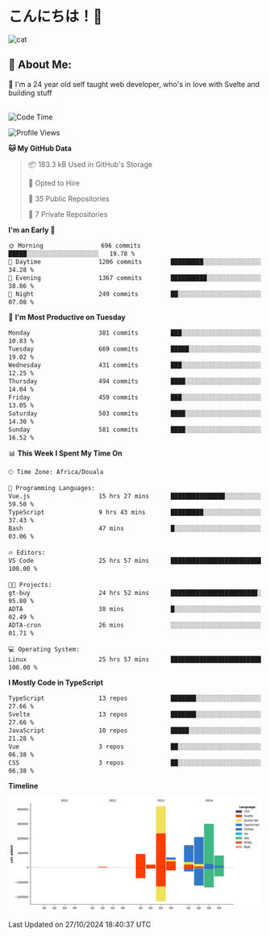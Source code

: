 

# こんにちは！🙂  
![cat](https://github.com/michaelnji/michaelnji/assets/73862378/606e99e9-2c18-4853-8722-991e4af8eae6)

## 💫 About Me:
🙂 I'm a 24 year old self taught web developer, who's in love with Svelte and building stuff <br><br>

<!--START_SECTION:waka-->
![Code Time](http://img.shields.io/badge/Code%20Time-1%2C191%20hrs%2024%20mins-blue)

![Profile Views](http://img.shields.io/badge/Profile%20Views-0-blue)

**🐱 My GitHub Data** 

> 📦 183.3 kB Used in GitHub's Storage 
 > 
> 💼 Opted to Hire
 > 
> 📜 35 Public Repositories 
 > 
> 🔑 7 Private Repositories 
 > 
**I'm an Early 🐤** 

```text
🌞 Morning                696 commits         █████░░░░░░░░░░░░░░░░░░░░   19.78 % 
🌆 Daytime                1206 commits        █████████░░░░░░░░░░░░░░░░   34.28 % 
🌃 Evening                1367 commits        ██████████░░░░░░░░░░░░░░░   38.86 % 
🌙 Night                  249 commits         ██░░░░░░░░░░░░░░░░░░░░░░░   07.08 % 
```
📅 **I'm Most Productive on Tuesday** 

```text
Monday                   381 commits         ███░░░░░░░░░░░░░░░░░░░░░░   10.83 % 
Tuesday                  669 commits         █████░░░░░░░░░░░░░░░░░░░░   19.02 % 
Wednesday                431 commits         ███░░░░░░░░░░░░░░░░░░░░░░   12.25 % 
Thursday                 494 commits         ████░░░░░░░░░░░░░░░░░░░░░   14.04 % 
Friday                   459 commits         ███░░░░░░░░░░░░░░░░░░░░░░   13.05 % 
Saturday                 503 commits         ████░░░░░░░░░░░░░░░░░░░░░   14.30 % 
Sunday                   581 commits         ████░░░░░░░░░░░░░░░░░░░░░   16.52 % 
```


📊 **This Week I Spent My Time On** 

```text
🕑︎ Time Zone: Africa/Douala

💬 Programming Languages: 
Vue.js                   15 hrs 27 mins      ███████████████░░░░░░░░░░   59.50 % 
TypeScript               9 hrs 43 mins       █████████░░░░░░░░░░░░░░░░   37.43 % 
Bash                     47 mins             █░░░░░░░░░░░░░░░░░░░░░░░░   03.06 % 

🔥 Editors: 
VS Code                  25 hrs 57 mins      █████████████████████████   100.00 % 

🐱‍💻 Projects: 
gt-buy                   24 hrs 52 mins      ████████████████████████░   95.80 % 
ADTA                     38 mins             █░░░░░░░░░░░░░░░░░░░░░░░░   02.49 % 
ADTA-cron                26 mins             ░░░░░░░░░░░░░░░░░░░░░░░░░   01.71 % 

💻 Operating System: 
Linux                    25 hrs 57 mins      █████████████████████████   100.00 % 
```

**I Mostly Code in TypeScript** 

```text
TypeScript               13 repos            ███████░░░░░░░░░░░░░░░░░░   27.66 % 
Svelte                   13 repos            ███████░░░░░░░░░░░░░░░░░░   27.66 % 
JavaScript               10 repos            █████░░░░░░░░░░░░░░░░░░░░   21.28 % 
Vue                      3 repos             ██░░░░░░░░░░░░░░░░░░░░░░░   06.38 % 
CSS                      3 repos             ██░░░░░░░░░░░░░░░░░░░░░░░   06.38 % 
```



**Timeline**

![Lines of Code chart](https://raw.githubusercontent.com/michaelnji/michaelnji/main/assets/bar_graph.png)


 Last Updated on 27/10/2024 18:40:37 UTC
<!--END_SECTION:waka-->
